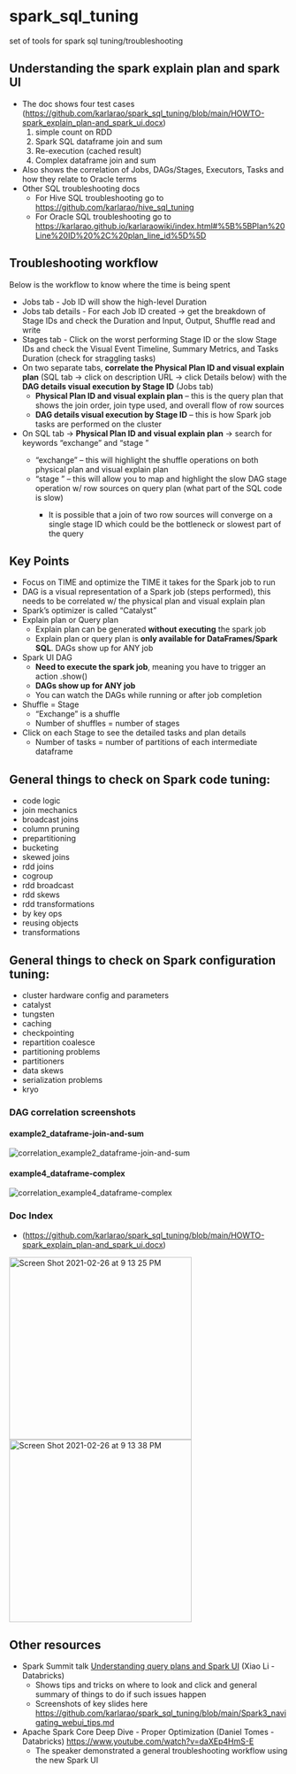 # spark_sql_tuning
set of tools for spark sql tuning/troubleshooting


## Understanding the spark explain plan and spark UI
* The doc shows four test cases (https://github.com/karlarao/spark_sql_tuning/blob/main/HOWTO-spark_explain_plan-and_spark_ui.docx)
    1) simple count on RDD 
    2) Spark SQL dataframe join and sum
    3) Re-execution (cached result)
    4) Complex dataframe join and sum
* Also shows the correlation of Jobs, DAGs/Stages, Executors, Tasks and how they relate to Oracle terms
* Other SQL troubleshooting docs
    * For Hive SQL troubleshooting go to https://github.com/karlarao/hive_sql_tuning
    * For Oracle SQL troubleshooting go to https://karlarao.github.io/karlaraowiki/index.html#%5B%5BPlan%20Line%20ID%20%2C%20plan_line_id%5D%5D



## Troubleshooting workflow

Below is the workflow to know where the time is being spent
* Jobs tab - Job ID will show the high-level Duration 
* Jobs tab details - For each Job ID created -> get the breakdown of Stage IDs and check the Duration and Input, Output, Shuffle read and write
* Stages tab - Click on the worst performing Stage ID or the slow Stage IDs and check the Visual Event Timeline, Summary Metrics, and Tasks Duration (check for straggling tasks)
* On two separate tabs, **correlate the Physical Plan ID and visual explain plan** (SQL tab -> click on description URL -> click Details below) with the **DAG details visual execution by Stage ID** (Jobs tab)
    * **Physical Plan ID and visual explain plan** – this is the query plan that shows the join order, join type used, and overall flow of row sources
    * **DAG details visual execution by Stage ID** – this is how Spark job tasks are performed on the cluster 
* On SQL tab -> **Physical Plan ID and visual explain plan** -> search for keywords “exchange” and “stage <ID of interest>” 
    * “exchange” – this will highlight the shuffle operations on both physical plan and visual explain plan
    * “stage <ID of interest>” – this will allow you to map and highlight the slow DAG stage operation w/ row sources on query plan (what part of the SQL code is slow)
        * It is possible that a join of two row sources will converge on a single stage ID which could be the bottleneck or slowest part of the query


## Key Points
* Focus on TIME and optimize the TIME it takes for the Spark job to run 
* DAG is a visual representation of a Spark job (steps performed), this needs to be correlated w/ the physical plan and visual explain plan
* Spark’s optimizer is called “Catalyst”
* Explain plan or Query plan 
    * Explain plan can be generated **without executing** the spark job
    * Explain plan or query plan is **only available for DataFrames/Spark SQL**. DAGs show up for ANY job
* Spark UI DAG
    * **Need to execute the spark job**, meaning you have to trigger an action .show()  
    * **DAGs show up for ANY job**
    * You can watch the DAGs while running or after job completion
* Shuffle = Stage
    * “Exchange” is a shuffle 
    * Number of shuffles = number of stages
* Click on each Stage to see the detailed tasks and plan details 
    * Number of tasks = number of partitions of each intermediate dataframe 



## General things to check on Spark code tuning: 
* code logic
* join mechanics
* broadcast joins
* column pruning
* prepartitioning
* bucketing
* skewed joins
* rdd joins
* cogroup
* rdd broadcast
* rdd skews
* rdd transformations
* by key ops
* reusing objects
* transformations

## General things to check on Spark configuration tuning: 
* cluster hardware config and parameters
* catalyst
* tungsten
* caching
* checkpointing
* repartition coalesce
* partitioning problems
* partitioners
* data skews
* serialization problems
* kryo



### DAG correlation screenshots

#### example2_dataframe-join-and-sum
![correlation_example2_dataframe-join-and-sum](https://user-images.githubusercontent.com/3683046/109373145-362a8980-787b-11eb-9ea8-3810eea97d5b.png)

#### example4_dataframe-complex
![correlation_example4_dataframe-complex](https://user-images.githubusercontent.com/3683046/109373146-36c32000-787b-11eb-8268-06861cb01867.png)



### Doc Index
* (https://github.com/karlarao/spark_sql_tuning/blob/main/HOWTO-spark_explain_plan-and_spark_ui.docx)
<img width="330" alt="Screen Shot 2021-02-26 at 9 13 25 PM" src="https://user-images.githubusercontent.com/3683046/109372472-bfd85800-7877-11eb-817f-5f6a8dd1b419.png">
<img width="330" alt="Screen Shot 2021-02-26 at 9 13 38 PM" src="https://user-images.githubusercontent.com/3683046/109372470-bea72b00-7877-11eb-8fd8-633aec24a6fc.png">





## Other resources
* Spark Summit talk [Understanding query plans and Spark UI](https://databricks.com/session/understanding-query-plans-and-spark-uis) (Xiao Li - Databricks) 
    * Shows tips and tricks on where to look and click and general summary of things to do if such issues happen
    * Screenshots of key slides here https://github.com/karlarao/spark_sql_tuning/blob/main/Spark3_navigating_webui_tips.md
* Apache Spark Core Deep Dive - Proper Optimization (Daniel Tomes - Databricks) https://www.youtube.com/watch?v=daXEp4HmS-E
    * The speaker demonstrated a general troubleshooting workflow using the new Spark UI 



